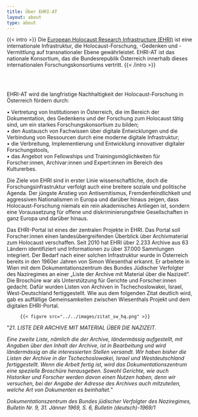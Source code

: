 ```yaml
---
title: Über EHRI-AT 
layout: about
type: about
---
```


{{< intro >}}
Die [European Holocaust Research Infrastructure (EHRI)](https://www.ehri-project.eu) ist eine internationale Infrastruktur, die Holocaust-Forschung, -Gedenken und -Vermittlung auf transnationaler Ebene gewährleistet. EHRI-AT ist das nationale Konsortium, das die Bundesrepublik Österreich innerhalb dieses internationalen Forschungskonsortiums vertritt.
{{< /intro >}}

<br/><br/> 

EHRI-AT wird die langfristige Nachhaltigkeit der Holocaust-Forschung in Österreich fördern durch:

•	Vertretung von Institutionen in Österreich, die im Bereich der Dokumentation, des Gedenkens und der Forschung zum Holocaust tätig sind, um ein starkes Forschungskonsortium zu bilden;\
•	den Austausch von Fachwissen über digitale Entwicklungen und die Verbindung von Ressourcen durch eine moderne digitale Infrastruktur;\
•	die Verbreitung, Implementierung und Entwicklung innovativer digitaler Forschungstools,\
•	das Angebot von Fellowships und Trainingsmöglichkeiten für Forscher:innen, Archivar:innen und Expert:innen im Bereich des Kulturerbes.

Die Ziele von EHRI sind in erster Linie wissenschaftliche, doch die Forschungsinfrastruktur verfolgt auch eine breitere soziale und politische Agenda. Der jüngste Anstieg von Antisemitismus, Fremdenfeindlichkeit und aggressiven Nationalismen in Europa und darüber hinaus zeigen, dass Holocaust-Forschung niemals ein rein akademisches Anliegen ist, sondern eine Voraussetzung für offene und diskriminierungsfreie Gesellschaften in ganz Europa und darüber hinaus.

Das EHRI-Portal ist eines der zentralen Projekte in EHRI. Das Portal soll Forscher:innen einen landesübergreifenden Überblick über Archivmaterial zum Holocaust verschaffen. Seit 2010 hat EHRI über 2.233 Archive aus 63 Ländern identifiziert und Informationen zu über 37.000 Sammlungen integriert. Der Bedarf nach einer solchen Infrastruktur wurde in Österreich bereits in den 1960er Jahren von Simon Wiesenthal erkannt. Er arbeitete in Wien mit dem Dokumentationszentrum des Bundes Jüdischer Verfolgter des Naziregimes an einer „Liste der Archive mit Material über die Nazizeit“. Die Broschüre war als Unterstützung für Gerichte und Forscher:innen gedacht. Dafür wurden Listen von Archiven in Tschechoslowakei, Israel, West-Deutschland fertiggestellt. Wie aus dem folgenden Zitat deutlich wird, gab es auffällige Gemeinsamkeiten zwischen Wiesenthals Projekt und dem digitalen EHRI-Portal.

         {{< figure src="../../images/zitat_sw_hq.png" >}}

"_21. LISTE DER ARCHIVE MIT MATERIAL ÜBER DIE NAZIZEIT._

_Eine zweite Liste, nämlich die der Archive, ländermässig aufgestellt, mit Angaben über den Inhalt der Archive, ist in Bearbeitung und wird ländermässig an die interessierten Stellen versandt. Wir haben bisher die Listen der Archive in der Tschechoslowakei, Israel und Westdeutschland fertiggestellt. Wenn die Arbeit fertig ist, wird das Dokumentationszentrum eine spezielle Broschüre herausgeben. Sowohl Gerichte, wie auch Historiker und Forscher werden davon einen Nutzen haben, denn wir versuchen, bei der Angabe der Adresse des Archives auch mitzuteilen, welche Art von Dokumenten es beinhaltet._"

_Dokumentationszentrum des Bundes jüdischer Verfolgter des Naziregimes, Bulletin Nr. 9, 31. Jänner 1969, S. 6, Bulletin (deutsch)-1969/1_